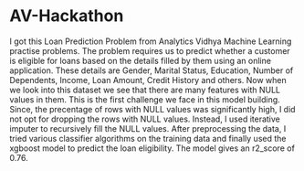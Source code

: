 # AV-Hackathon
I got this Loan Prediction Problem from Analytics Vidhya Machine Learning practise problems. The problem requires us to predict whether a customer is eligible for loans based on the details filled by them using an online application. These details are Gender, Marital Status, Education, Number of Dependents, Income, Loan Amount, Credit History and others. Now when we look into this dataset we see that there are many features with NULL values in them. This is the first challenge we face in this model building. Since, the precentage of rows with NULL values was significantly high, I did not opt for dropping the rows with NULL values. Instead, I used iterative imputer to recursively fill the NULL values. 
After preprocessing the data, I tried various classifier algorithms on the training data and finally used the xgboost model to predict the loan eligibility. The model gives an r2_score of 0.76.
